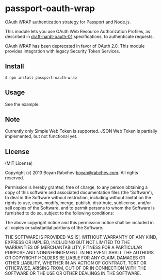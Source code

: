 passport-oauth-wrap
===================

OAuth WRAP authentication strategy for Passport and Node.js.

This module lets you use OAuth Web Resource Authorization Profiles, as described in [draft-hardt-oauth-01](http://tools.ietf.org/html/draft-hardt-oauth-01) specifications, to authenticate requests.

OAuth WRAP has been deprecated in favor of OAuth 2.0. This module provides integration with legacy Security Token Services.

Install
-------

    $ npm install passport-oauth-wrap

Usage
-----

See the example.

Note
----

Currently only Simple Web Token is supported. JSON Web Token is partially implemented, but not functional yet.

License
-------

(MIT License)

Copyright (c) 2013 Boyan Rabchev <boyan@rabchev.com>. All rights reserved.

Permission is hereby granted, free of charge, to any person obtaining
a copy of this software and associated documentation files (the
'Software'), to deal in the Software without restriction, including
without limitation the rights to use, copy, modify, merge, publish,
distribute, sublicense, and/or sell copies of the Software, and to
permit persons to whom the Software is furnished to do so, subject to
the following conditions:

The above copyright notice and this permission notice shall be
included in all copies or substantial portions of the Software.

THE SOFTWARE IS PROVIDED 'AS IS', WITHOUT WARRANTY OF ANY KIND,
EXPRESS OR IMPLIED, INCLUDING BUT NOT LIMITED TO THE WARRANTIES OF
MERCHANTABILITY, FITNESS FOR A PARTICULAR PURPOSE AND NONINFRINGEMENT.
IN NO EVENT SHALL THE AUTHORS OR COPYRIGHT HOLDERS BE LIABLE FOR ANY
CLAIM, DAMAGES OR OTHER LIABILITY, WHETHER IN AN ACTION OF CONTRACT,
TORT OR OTHERWISE, ARISING FROM, OUT OF OR IN CONNECTION WITH THE
SOFTWARE OR THE USE OR OTHER DEALINGS IN THE SOFTWARE.
